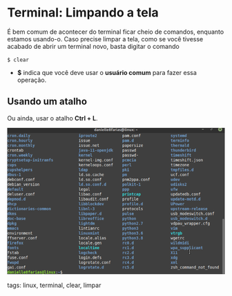 # Terminal: Limpando a tela


É bem comum de acontecer do terminal ficar cheio de comandos, enquanto estamos usando-o. Caso precise limpar a tela, como se você tivesse acabado de abrir um terminal novo, basta digitar o comando

```
$ clear
```

- **$** indica que você deve usar o **usuário comum** para fazer essa operação.

## Usando um atalho

Ou ainda, usar o atalho **Ctrl + L**.

![limpando tela terminal](img/p0002-0.gif)

tags: linux, terminal, clear, limpar
